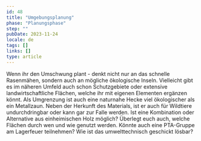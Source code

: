 ```yaml
---
id: 48
title: "Umgebungsplanung"
phase: "Planungsphase"
step: ""
pubDate: 2023-11-24
locale: de
tags: []
links: []
type: article
---
```


Wenn ihr den Umschwung plant - denkt nicht nur an das schnelle Rasenmähen, sondern auch an mögliche ökologische Inseln. Vielleicht gibt es im näheren Umfeld auch schon Schutzgebiete oder extensive landwirtschaftliche Flächen, welche ihr mit eigenen Elementen ergänzen könnt. Als Umgrenzung ist auch eine naturnahe Hecke viel ökologischer als ein Metallzaun. Neben der Herkunft des Materials, ist er auch für Wildtiere undurchdringbar oder kann gar zur Falle werden. Ist eine Kombination oder Alternative aus einheimischen Holz möglich? 
Überlegt euch auch, welche Flächen durch wen und wie genutzt werden. Könnte auch eine PTA-Gruppe am Lagerfeuer teilnehmen? Wie ist das umwelttechnisch geschickt lösbar? 
